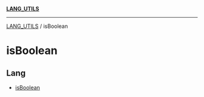 [**LANG_UTILS**](../README.md)

***

[LANG_UTILS](../README.md) / isBoolean

# isBoolean

## Lang

- [isBoolean](functions/isBoolean.md)
